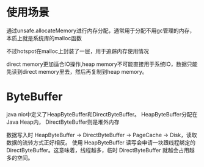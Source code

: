 # 使用场景

通过unsafe.allocateMemory进行内存分配，通常用于分配不用gc管理的内存，本质上就是系统库的malloc函数

不过hotspot在malloc上封装了一层，用于追踪内存使用情况

direct memory更加适合IO操作,heap memory不可能直接用于系统IO，数据只能先读到direct memory里去，然后再复制到heap memory。


# ByteBuffer

java nio中定义了HeapByteBuffer和DirectByteBuffer。
HeapByteBuffer分配在Java Heap内， DirectByteBuffer则是堆外内存


数据写入时 HeapByteBuffer -> DirectByteBuffer -> PageCache -> Disk，读取数据的流转方式正好相反。
使用 HeapByteBuffer 读写会申请一块跟线程绑定的 DirectByteBuffer。这意味着，线程越多，临时 DirectByteBuffer 就越会占用越多的空间。

